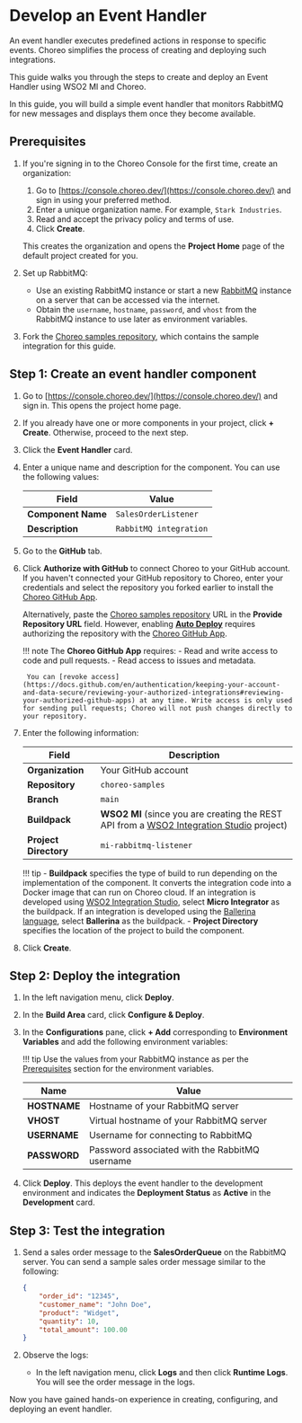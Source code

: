 # Develop an Event Handler

An event handler executes predefined actions in response to specific events. Choreo simplifies the process of creating and deploying such integrations.

This guide walks you through the steps to create and deploy an Event Handler using WSO2 MI and Choreo.

In this guide, you will build a simple event handler that monitors RabbitMQ for new messages and displays them once they become available.

## Prerequisites

1. If you're signing in to the Choreo Console for the first time, create an organization:
    1. Go to [https://console.choreo.dev/](https://console.choreo.dev/) and sign in using your preferred method.
    2. Enter a unique organization name. For example, `Stark Industries`.
    3. Read and accept the privacy policy and terms of use.
    4. Click **Create**.

    This creates the organization and opens the **Project Home** page of the default project created for you.

2. Set up RabbitMQ:
    - Use an existing RabbitMQ instance or start a new [RabbitMQ](https://www.rabbitmq.com/download.html) instance on a server that can be accessed via the internet.
    - Obtain the `username`, `hostname`, `password`, and `vhost` from the RabbitMQ instance to use later as environment variables.

3. Fork the [Choreo samples repository](https://github.com/wso2/choreo-samples), which contains the sample integration for this guide.

## Step 1: Create an event handler component

1. Go to [https://console.choreo.dev/](https://console.choreo.dev/) and sign in. This opens the project home page.
2. If you already have one or more components in your project, click **+ Create**. Otherwise, proceed to the next step.
3. Click the **Event Handler** card.
4. Enter a unique name and description for the component. You can use the following values:

    | **Field**          | **Value**              |
    |--------------------|------------------------|
    | **Component Name** | `SalesOrderListener`   |
    | **Description**    | `RabbitMQ integration` |

5. Go to the **GitHub** tab.
6. Click **Authorize with GitHub** to connect Choreo to your GitHub account. If you haven't connected your GitHub repository to Choreo, enter your credentials and select the repository you forked earlier to install the [Choreo GitHub App](https://github.com/marketplace/choreo-apps).

    Alternatively, paste the [Choreo samples repository](https://github.com/wso2/choreo-samples) URL in the **Provide Repository URL** field. However, enabling [**Auto Deploy**](https://wso2.com/choreo/docs/choreo-concepts/ci-cd/#deploy) requires authorizing the repository with the [Choreo GitHub App](https://github.com/marketplace/choreo-apps).

    !!! note
        The **Choreo GitHub App** requires:
        - Read and write access to code and pull requests.
        - Read access to issues and metadata.

        You can [revoke access](https://docs.github.com/en/authentication/keeping-your-account-and-data-secure/reviewing-your-authorized-integrations#reviewing-your-authorized-github-apps) at any time. Write access is only used for sending pull requests; Choreo will not push changes directly to your repository.

7. Enter the following information:

    | **Field**             | **Description**              |
    |-----------------------|----------------------------- |
    | **Organization**      | Your GitHub account          |
    | **Repository**        | `choreo-samples`             |
    | **Branch**            | `main`                       |
    | **Buildpack**         | **WSO2 MI** (since you are creating the REST API from a [WSO2 Integration Studio](https://wso2.com/micro-integrator/) project) |
    | **Project Directory** | `mi-rabbitmq-listener`       |

    !!! tip
        - **Buildpack** specifies the type of build to run depending on the implementation of the component. It converts the integration code into a Docker image that can run on Choreo cloud. If an integration is developed using [WSO2 Integration Studio](https://wso2.com/integration/integration-studio/), select **Micro Integrator** as the buildpack. If an integration is developed using the [Ballerina language](https://ballerina.io), select **Ballerina** as the buildpack.
        - **Project Directory** specifies the location of the project to build the component.

8. Click **Create**.

## Step 2: Deploy the integration

1. In the left navigation menu, click **Deploy**.
2. In the **Build Area** card, click **Configure & Deploy**.
3. In the **Configurations** pane, click **+ Add** corresponding to **Environment Variables** and add the following environment variables:

    !!! tip
        Use the values from your RabbitMQ instance as per the [Prerequisites](#prerequisites) section for the environment variables.

    | **Name**     | **Value**                                         |
    | ------------- |--------------------------------------------------|
    | **HOSTNAME**  | Hostname of your RabbitMQ server                 |
    | **VHOST**     | Virtual hostname of your RabbitMQ server         |
    | **USERNAME**  | Username for connecting to RabbitMQ              |
    | **PASSWORD**  | Password associated with the RabbitMQ username   |

4. Click **Deploy**. This deploys the event handler to the development environment and indicates the **Deployment Status** as **Active** in the **Development** card.

## Step 3: Test the integration

1. Send a sales order message to the **SalesOrderQueue** on the RabbitMQ server. You can send a sample sales order message similar to the following:

    ```json
    {
        "order_id": "12345",
        "customer_name": "John Doe",
        "product": "Widget",
        "quantity": 10,
        "total_amount": 100.00
    }
    ```

2. Observe the logs:
    - In the left navigation menu, click **Logs** and then click **Runtime Logs**. You will see the order message in the logs.

Now you have gained hands-on experience in creating, configuring, and deploying an event handler.
